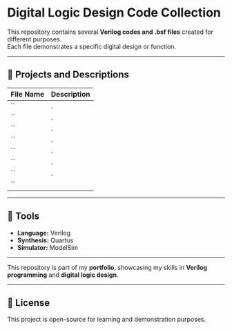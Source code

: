 
# Digital Logic Design Code Collection

This repository contains several **Verilog codes and .bsf files** created for different purposes.  
Each file demonstrates a specific digital design or function.

---

## 📂 Projects and Descriptions

| **File Name** | **Description** |
|----------------|-----------------|
| `` | . |
| `` | . |
| `` | . |
| `` | . |
| `` | . |
| `` | . |
| `` | . |
| `` |  |

---

## 🧰 Tools

- **Language:** Verilog  
- **Synthesis:** Quartus 
- **Simulator:** ModelSim  
 

---

This repository is part of my **portfolio**, showcasing my skills in **Verilog programming** and **digital logic design**.

---

## 📜 License

This project is open-source for learning and demonstration purposes.
